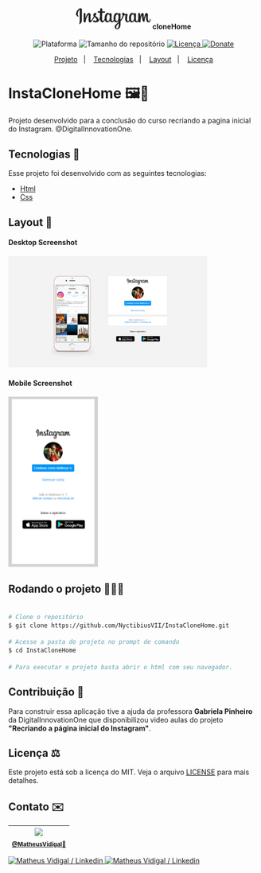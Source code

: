 <h4 align="center">
  <br>
    <img src="./.github/InstaCloneHomeLogo.png" width="150" heigh="150" alt="Insta clone Home">
    cloneHome
</h4>
<p align="center">
  <img alt="Plataforma" src="https://img.shields.io/static/v1?label=Plataforma&message=Mobile/PC&color=ff69b4&labelColor=000000">
  <img alt="Tamanho do repositório" src="https://img.shields.io/github/repo-size/NyctibiusVII/InstaCloneHome?color=ff69b4&labelColor=000000">
  <a href="https://github.com/NyctibiusVII/InstaCloneHome/blob/master/LICENSE">
    <img alt="Licença" src="https://img.shields.io/static/v1?label=License&message=MIT&color=ff69b4&labelColor=000000">
  </a>
  <a href="https://picpay.me/Matheus_nyctibius_vii">
  <img alt="Donate" src="https://img.shields.io/static/v1?label=$&message=Donate&color=ff69b4&labelColor=000000">
  </a>
</p>
<p align="center">
  <a href="#InstaCloneHome-">Projeto</a>&nbsp;&nbsp;&nbsp;|&nbsp;&nbsp;&nbsp;
  <a href="#tecnologias-">Tecnologias</a>&nbsp;&nbsp;&nbsp;|&nbsp;&nbsp;&nbsp;
  <a href="#layout-">Layout</a>&nbsp;&nbsp;&nbsp;|&nbsp;&nbsp;&nbsp;
  <a href="#licença-%EF%B8%8F">Licença</a>
</p>

# InstaCloneHome 🖼🎨
Projeto desenvolvido para a conclusão do curso recriando a pagina inicial do Instagram. @DigitalInnovationOne.


## Tecnologias 🚀
Esse projeto foi desenvolvido com as seguintes tecnologias:

- [Html](https://pt.wikipedia.org/wiki/HTML)
- [Css](https://pt.wikipedia.org/wiki/Cascading_Style_Sheets)

## Layout 🚧
#### Desktop Screenshot
<div>
<!-- Responsive, 1366 x 768, 50% (Lenovo Ideapad 310)-->
   <img src="./.github/desktop-insta.png" width="400px">
</div>

#### Mobile Screenshot
<div>
<!-- Responsive, 360 x 720, 50% (Moto G6 Play)-->
   <img src="./.github/mobile-insta-p-readme.png" width="180">
</div>

## Rodando o projeto 🚴🏻‍♂️

```bash

# Clone o repositório
$ git clone https://github.com/NyctibiusVII/InstaCloneHome.git

# Acesse a pasta do projeto no prompt de comando
$ cd InstaCloneHome

# Para executar o projeto basta abrir o html com seu navegador.
```

## Contribuição 💭
Para construir essa aplicação tive a ajuda da professora **Gabriela Pinheiro** da DigitalInnovationOne que disponibilizou video aulas do projeto **"Recriando a página inicial do Instagram"**.

## Licença ⚖️
Este projeto está sob a licença do MIT. Veja o arquivo [LICENSE](https://github.com/NyctibiusVII/InstaCloneHome/blob/master/LICENSE) para mais detalhes.

## Contato ✉️
| <img src="https://user-images.githubusercontent.com/52816125/90341686-05b68880-dfd8-11ea-969c-70c9ce9d0278.jpg" width=100><br><sub><a href="https://www.instagram.com/nyctibius_vii/?hl=pt-br">@MatheusVidigal🦊</a></sub> |
| :---: |

<p align="left">
   <a href="https://www.linkedin.com/in/matheus-vidigal-nyctibiusvii/">
      <img alt="Matheus Vidigal / Linkedin" src="https://img.shields.io/badge/-Matheus Vidigal-000000?style=flat&logo=Linkedin&logoColor=ffffff" />
   </a>
   <a href="https://mail.google.com/mail/u/1/#inbox?compose=GTvVlcSGLCKpKJfwPsKKqzXBplKkGtCLvCQcFWdWxCxQFfkHzzjVkgzrMFPBgKBmWFHvrjrCsMqSH">
      <img alt="Matheus Vidigal / Linkedin" src="https://img.shields.io/badge/-Matheus Vidigal-ff69b4?style=flat&logo=Gmail&logoColor=ffffff" />
   </a>
</p>